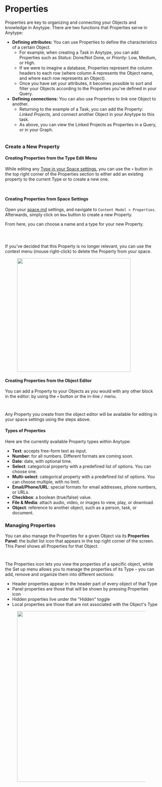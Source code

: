 # Properties

Properties are key to organizing and connecting your Objects and knowledge in Anytype. There are two functions that Properties serve in Anytype:

* **Defining attributes:** You can use Properties to define the characteristics of a certain Object.
  * For example, when creating a Task in Anytype, you can add Properties such as _Status_: Done/Not Done, or _Priority_: Low, Medium, or High.
  * If we were to imagine a database, Properties represent the column headers to each row (where column A represents the Object name, and where each row represents an Object).
  * Once you have set your attributes, it becomes possible to sort and filter your Objects according to the Properties you've defined in your Query.
* **Defining connections:** You can also use Properties to link one Object to another.
  * Returning to the example of a Task, you can add the Property: _Linked Projects,_ and connect another Object in your Anytype to this task.
  * As above, you can view the Linked Projects as Properties in a Query, or in your Graph.

<figure><img src="../../.gitbook/assets/image (198).png" alt=""><figcaption></figcaption></figure>

### Create a New Property

#### Creating Properties from the Type Edit Menu

While editing any [Type in your Space settings](./#creating-types-from-space-settings), you can use the `+` button in the top right corner of the Properties section to either add an existing property to the current Type or to create a new one.&#x20;

<div><figure><img src="../../.gitbook/assets/image (123).png" alt=""><figcaption></figcaption></figure> <figure><img src="../../.gitbook/assets/image (124).png" alt=""><figcaption></figcaption></figure></div>

#### Creating Properties from Space Settings

Open your [space.md](../install-and-setup/space.md "mention") settings, and navigate to `Content Model > Properties`. Afterwards, simply click on `New` button to create a new Property.

From here, you can choose a name and a type for your new Property.

<div><figure><img src="../../.gitbook/assets/image (187).png" alt=""><figcaption></figcaption></figure> <figure><img src="../../.gitbook/assets/image (188).png" alt=""><figcaption></figcaption></figure> <figure><img src="../../.gitbook/assets/image (189).png" alt=""><figcaption></figcaption></figure></div>

If you've decided that this Property is no longer relevant, you can use the context menu (mouse right-click) to delete the Property from your space.

<figure><img src="../../.gitbook/assets/image (190).png" alt="" width="375"><figcaption></figcaption></figure>

#### Creating Properties from the Object Editor

You can add a Property to your Objects as you would with any other block in the editor: by using the `+` button or the in-line `/` menu.

<div><figure><img src="../../.gitbook/assets/image (191).png" alt=""><figcaption></figcaption></figure> <figure><img src="../../.gitbook/assets/image (192).png" alt=""><figcaption></figcaption></figure></div>

Any Property you create from the object editor will be available for editing in your space settings using the steps above.

#### Types of Properties <a href="#types-of-relations" id="types-of-relations"></a>

Here are the currently available Property types within Anytype:

* **Text**: accepts free-form text as input.
* **Number**: for all numbers. Different formats are coming soon.
* **Date**: date, with optional time.
* **Select**: categorical property with a predefined list of options. You can choose one.
* **Multi-select**: categorical property with a predefined list of options. You can choose multiple, with no limit.
* **Email/Phone/URL**: special formats for email addresses, phone numbers, or URLs.
* **Checkbox**: a boolean (true/false) value.
* **File & Media**: attach audio, video, or images to view, play, or download.
* **Object**: reference to another object, such as a person, task, or document.

### Managing Properties

You can also manage the Properties for a given Object via its **Properties Panel:** the bullet list icon that appears in the top right corner of the screen. This Panel shows all Properties for that Object.

<div><figure><img src="../../.gitbook/assets/image (125).png" alt=""><figcaption></figcaption></figure> <figure><img src="../../.gitbook/assets/image (126).png" alt=""><figcaption></figcaption></figure></div>

The Properties icon lets you view the properties of a specific object, while the Set up menu allows you to manage the properties of its Type – you can add, remove and organize them into different sections:

* Header properties appear in the header part of every object of that Type
* Panel properties are those that will be shown by pressing Properties icon
* Hidden properties live under the "Hidden" toggle
* Local properties are those that are not associated with the Object's Type

<figure><img src="../../.gitbook/assets/image (127).png" alt="" width="563"><figcaption></figcaption></figure>
